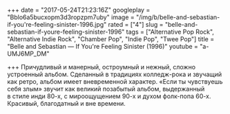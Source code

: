 +++
date = "2017-05-24T21:23:16Z"
googleplay = "Bblo6a5bucxopm3d3ropzpm7uby"
image = "/img/b/belle-and-sebastian-if-you're-feeling-sinister-1996.jpg"
rated = ["4"]
slug = "belle-and-sebastian-if-youre-feeling-sinister-1996"
tags = ["Alternative Pop Rock", "Alternative Indie Rock", "Chamber Pop", "Indie Pop", "Twee Pop"]
title = "Belle and Sebastian — If You're Feeling Sinister (1996)"
youtube = "a-UMJ6MP_DM"

+++
Причудливый и&nbsp;манерный, остроумный и&nbsp;нежный, сложно устроенный альбом. Сделанный в&nbsp;традициях колледж-рока и&nbsp;звучащий как ретро, альбом имеет вневременной характер. &laquo;Если ты&nbsp;чувствуешь себя злым&raquo; звучит как великий позабытый альбом, выдержанный в&nbsp;стиле инди 80-х, с&nbsp;мироощущением 90-х и&nbsp;духом фолк-попа 60-х. Красивый, благодатный и&nbsp;вне времени.